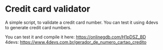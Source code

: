 # Credit card validator
A simple script, to validate a credit card number. You can test it using 4devs to generate credit card numbers.

You can test it and compile it here: https://onlinegdb.com/H1pDSZ_BD                                  
4devs: https://www.4devs.com.br/gerador_de_numero_cartao_credito
